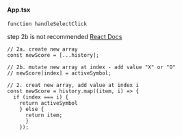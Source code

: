 #### App.tsx

`function handleSelectClick`

step 2b is not recommended
[React Docs](https://react.dev/learn/updating-arrays-in-state#updating-objects-inside-arrays:~:text=Updating%20objects%20inside%20arrays)

```JS
// 2a. create new array
const newScore = [...history];

// 2b. mutate new array at index - add value "X" or "O"
// newScore[index] = activeSymbol;

// 2. creat new array, add value at index i
const newScore = history.map((item, i) => {
  if (index === i) {
    return activeSymbol
    } else {
      return item;
      }
    });
```
